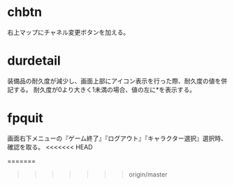 # chbtn
右上マップにチャネル変更ボタンを加える。

# durdetail
装備品の耐久度が減少し、画面上部にアイコン表示を行った際、耐久度の値を併記する。
耐久度が0より大きく1未満の場合、値の左に\*を表示する。

# fpquit
画面右下メニューの『ゲーム終了』『ログアウト』『キャラクター選択』選択時、確認を取る。
<<<<<<< HEAD

=======
>>>>>>> origin/master
